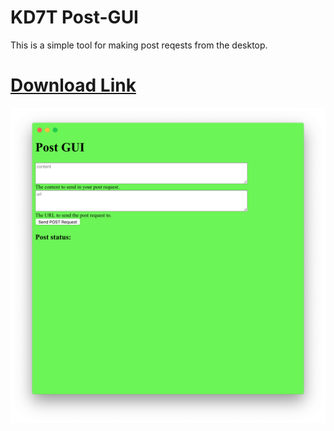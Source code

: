 # KD7T Post-GUI

This is a simple tool for making post reqests from the desktop.

# [Download Link](https://github.com/gubareve/post-gui/releases/download/v1.0.0/post-gui-Setup-1.0.0.exe)

![Screenshot](https://raw.githubusercontent.com/gubareve/post-gui/master/Screen-Shot.png)
